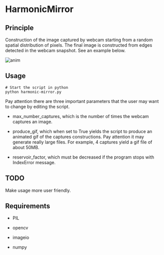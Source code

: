 # HarmonicMirror

## Principle

Construction of the image captured by webcam starting from a random spatial distribution of pixels. The final image is constructed from edges detected in the webcam snapshot. See an example below. 

![anim](https://github.com/Joulik/Joulik.github.io/blob/master/images/fun_python.gif)

## Usage

```
# Start the script in python
python harmonic-mirror.py
```

Pay attention there are three important parameters that the user may want to change by editing the script.

- max_number_captures, which is the number of times the webcam captures an image.

- produce_gif, which when set to True yields the script to produce an animated gif of the captures constructions. Pay attention it may generate really large files. For example, 4 captures yield a gif file of about 50MB.

- reservoir_factor, which must be decreased if the program stops with IndexError message.

## TODO

Make usage more user friendly.

## Requirements

- PIL

- opencv

- imageio

- numpy